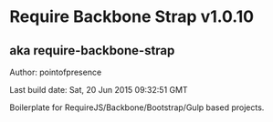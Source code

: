 # Require Backbone Strap v1.0.10
## aka require-backbone-strap

Author: pointofpresence

Last build date: Sat, 20 Jun 2015 09:32:51 GMT

Boilerplate for RequireJS/Backbone/Bootstrap/Gulp based projects.